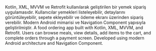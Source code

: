 Kotlin, XML, MVVM ve Retrofit kullanılarak geliştirilen bir yemek sipariş uygulamasıdır. Kullanıcılar yemekleri listeleyebilir, detaylarını görüntüleyebilir, sepete ekleyebilir ve ödeme ekranı üzerinden sipariş verebilir. Modern Android mimarisi ve Navigation Component yapısıyla geliştirilmiştir.
A food ordering app built with Kotlin, XML, MVVM, and Retrofit. Users can browse meals, view details, add items to the cart, and complete orders through a payment screen. Developed using modern Android architecture and Navigation Component.
